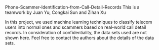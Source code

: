 Phone-Scammer-Identification-from-Call-Detail-Records
This is a teamwork by Juan Yu, Congkai Sun and Zihan Xu

In this project, we used machine learning techniques to classify telecom users into normal ones and scammers based on real-world call detail records.
In consideration of confidentiality, the data sets used are not shown here. Feel free to contact the authors about the details of the data sets.   
